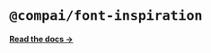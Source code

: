 # `@compai/font-inspiration`

[**Read the docs &rarr;**](https://components.ai/docs/typefaces/inspiration)
